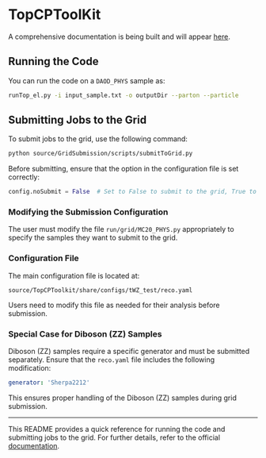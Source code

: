 # TopCPToolKit

A comprehensive documentation is being built and will appear [here](https://topcptoolkit.docs.cern.ch/).

## Running the Code
You can run the code on a `DAOD_PHYS` sample as:

```bash
runTop_el.py -i input_sample.txt -o outputDir --parton --particle
```

## Submitting Jobs to the Grid
To submit jobs to the grid, use the following command:

```bash
python source/GridSubmission/scripts/submitToGrid.py
```

Before submitting, ensure that the option in the configuration file is set correctly:

```python
config.noSubmit = False  # Set to False to submit to the grid, True to only generate job files
```

### Modifying the Submission Configuration
The user must modify the file `run/grid/MC20_PHYS.py` appropriately to specify the samples they want to submit to the grid.

### Configuration File
The main configuration file is located at:

```
source/TopCPToolkit/share/configs/tWZ_test/reco.yaml
```

Users need to modify this file as needed for their analysis before submission.

### Special Case for Diboson (ZZ) Samples
Diboson (ZZ) samples require a specific generator and must be submitted separately. Ensure that the `reco.yaml` file includes the following modification:

```yaml
generator: 'Sherpa2212'
```

This ensures proper handling of the Diboson (ZZ) samples during grid submission.

---
This README provides a quick reference for running the code and submitting jobs to the grid. For further details, refer to the official [documentation](https://topcptoolkit.docs.cern.ch/).

